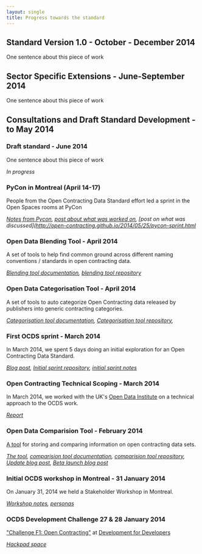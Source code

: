 ```yaml
---
layout: single
title: Progress towards the standard
---
```

## Standard Version 1.0 - October - December 2014

One sentence about this piece of work

##  Sector Specific Extensions - June-September 2014

One sentence about this piece of work

## Consultations and Draft Standard Development - to May 2014

### Draft standard - June 2014
 
One sentence about this piece of work
 
_In progress_

### PyCon in Montreal (April 14-17)

People from the Open Contracting Data Standard effort led a sprint in the Open Spaces rooms at PyCon

_[Notes from Pycon](http://open-contracting.github.io/pages/notes/workshops/2014-04-Montreal/), [post about what was worked on](http://open-contracting.github.io/2014/06/10/pycon-sprint-b.html), [post on what was discussed](http://open-contracting.github.io/2014/05/25/pycon-sprint.html_

### Open Data Blending Tool - April 2014
 
A set of tools to help find common ground across different naming conventions / standards in open contracting data.
 
_[Blending tool documentation](http://open-contracting.github.io/pages/docs/ocdata-blend.html),  [blending tool repository](https://github.com/open-contracting/ocdata-blend)_

### Open Data Categorisation Tool - April 2014
 
A set of tools to auto categorize Open Contracting data released by publishers into generic contracting categories.
 
_[Categorisation tool documentation](http://open-contracting.github.io/pages/docs/ocdata-categorize.html), [Categorisation tool repository](https://github.com/open-contracting/ocdata-categorize),_

### First OCDS sprint - March 2014

In March 2014, we spent 5 days doing an initial exploration for an Open Contracting Data Standard.
 
_[Blog post](http://www.timdavies.org.uk/2013/04/04/developing-data-standards-for-open-contracting/), [Initial sprint repository](https://github.com/birdsarah/oc-datamerge-spike/), [initial sprint notes](http://open-contracting.github.io/pages/notes/firstsprint.html)_

### Open Contracting Technical Scoping - March 2014

In March 2014, we worked with the UK's [Open Data Institute](http://theodi.org/) on a technical approach to the OCDS work.

_[Report](https://github.com/open-contracting/technical-approach)_

### Open Data Comparision Tool - February 2014
 
[A tool](http://ocds.aptivate.org/opendatacomparison) for storing and comparing information on open contracting data sets.
 
_[The tool](http://ocds.aptivate.org/opendatacomparison), [comparision tool documentation](http://open-contracting.github.io/pages/docs/opendatacomparison.html), [comparision tool repository](https://github.com/open-contracting/opendatacomparison), [Update blog post](http://open-contracting.github.io/2014/05/09/opendatacomparisonupdated.html), [Beta launch blog post](http://open-contracting.github.io/2014/03/04/opendatacomparisonbeta.html)_

### Initial OCDS workshop in Montreal - 31 January 2014
 
On January 31, 2014 we held a Stakeholder Workshop in Montreal.
 
_[Workshop notes](http://open-contracting.github.io/pages/notes/workshops/2014-01-Montreal/), [personas](http://open-contracting.github.io/pages/notes/workshops/2014-01-Montreal/personas.html)_

### OCDS Development Challenge 27 & 28 January 2014
 
["Challenge F1: Open Contracting"](http://www.open-dev-ouvert.ca/challenges/#contracting) at [Development for Developers](http://www.open-dev-ouvert.ca/challenges/)
 
_[Hackpad space](https://opencontractingdata.hackpad.com/)_
